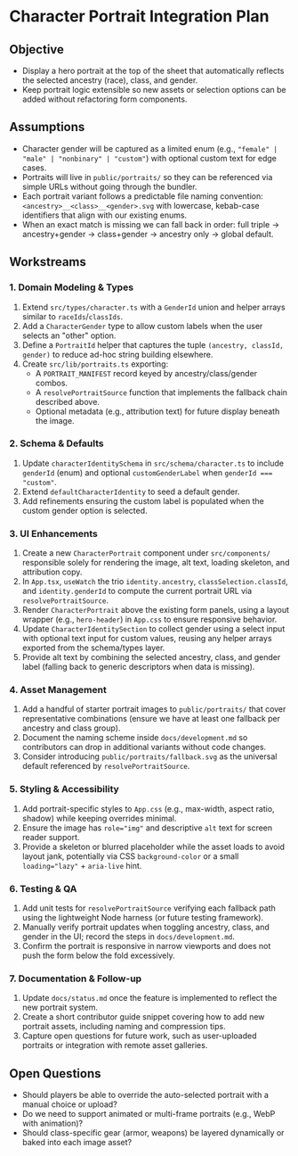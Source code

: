 # Character Portrait Integration Plan

## Objective
- Display a hero portrait at the top of the sheet that automatically reflects the selected ancestry (race), class, and gender.
- Keep portrait logic extensible so new assets or selection options can be added without refactoring form components.

## Assumptions
- Character gender will be captured as a limited enum (e.g., `"female" | "male" | "nonbinary" | "custom"`) with optional custom text for edge cases.
- Portraits will live in `public/portraits/` so they can be referenced via simple URLs without going through the bundler.
- Each portrait variant follows a predictable file naming convention: `<ancestry>__<class>__<gender>.svg` with lowercase, kebab-case identifiers that align with our existing enums.
- When an exact match is missing we can fall back in order: full triple → ancestry+gender → class+gender → ancestry only → global default.

## Workstreams

### 1. Domain Modeling & Types
1. Extend `src/types/character.ts` with a `GenderId` union and helper arrays similar to `raceIds`/`classIds`.
2. Add a `CharacterGender` type to allow custom labels when the user selects an "other" option.
3. Define a `PortraitId` helper that captures the tuple `(ancestry, classId, gender)` to reduce ad-hoc string building elsewhere.
4. Create `src/lib/portraits.ts` exporting:
   - A `PORTRAIT_MANIFEST` record keyed by ancestry/class/gender combos.
   - A `resolvePortraitSource` function that implements the fallback chain described above.
   - Optional metadata (e.g., attribution text) for future display beneath the image.

### 2. Schema & Defaults
1. Update `characterIdentitySchema` in `src/schema/character.ts` to include `genderId` (enum) and optional `customGenderLabel` when `genderId === "custom"`.
2. Extend `defaultCharacterIdentity` to seed a default gender.
3. Add refinements ensuring the custom label is populated when the custom gender option is selected.

### 3. UI Enhancements
1. Create a new `CharacterPortrait` component under `src/components/` responsible solely for rendering the image, alt text, loading skeleton, and attribution copy.
2. In `App.tsx`, `useWatch` the trio `identity.ancestry`, `classSelection.classId`, and `identity.genderId` to compute the current portrait URL via `resolvePortraitSource`.
3. Render `CharacterPortrait` above the existing form panels, using a layout wrapper (e.g., `hero-header`) in `App.css` to ensure responsive behavior.
4. Update `CharacterIdentitySection` to collect gender using a select input with optional text input for custom values, reusing any helper arrays exported from the schema/types layer.
5. Provide alt text by combining the selected ancestry, class, and gender label (falling back to generic descriptors when data is missing).

### 4. Asset Management
1. Add a handful of starter portrait images to `public/portraits/` that cover representative combinations (ensure we have at least one fallback per ancestry and class group).
2. Document the naming scheme inside `docs/development.md` so contributors can drop in additional variants without code changes.
3. Consider introducing `public/portraits/fallback.svg` as the universal default referenced by `resolvePortraitSource`.

### 5. Styling & Accessibility
1. Add portrait-specific styles to `App.css` (e.g., max-width, aspect ratio, shadow) while keeping overrides minimal.
2. Ensure the image has `role="img"` and descriptive `alt` text for screen reader support.
3. Provide a skeleton or blurred placeholder while the asset loads to avoid layout jank, potentially via CSS `background-color` or a small `loading="lazy"` + `aria-live` hint.

### 6. Testing & QA
1. Add unit tests for `resolvePortraitSource` verifying each fallback path using the lightweight Node harness (or future testing framework).
2. Manually verify portrait updates when toggling ancestry, class, and gender in the UI; record the steps in `docs/development.md`.
3. Confirm the portrait is responsive in narrow viewports and does not push the form below the fold excessively.

### 7. Documentation & Follow-up
1. Update `docs/status.md` once the feature is implemented to reflect the new portrait system.
2. Create a short contributor guide snippet covering how to add new portrait assets, including naming and compression tips.
3. Capture open questions for future work, such as user-uploaded portraits or integration with remote asset galleries.

## Open Questions
- Should players be able to override the auto-selected portrait with a manual choice or upload?
- Do we need to support animated or multi-frame portraits (e.g., WebP with animation)?
- Should class-specific gear (armor, weapons) be layered dynamically or baked into each image asset?
